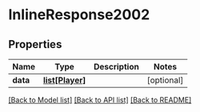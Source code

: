 # InlineResponse2002

## Properties
Name | Type | Description | Notes
------------ | ------------- | ------------- | -------------
**data** | [**list[Player]**](Player.md) |  | [optional] 

[[Back to Model list]](../README.md#documentation-for-models) [[Back to API list]](../README.md#documentation-for-api-endpoints) [[Back to README]](../README.md)


